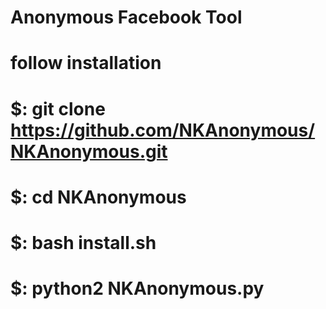 # Anonymous Facebook Tool

# follow installation 
# $: git clone https://github.com/NKAnonymous/NKAnonymous.git
# $: cd NKAnonymous
# $: bash install.sh
# $: python2 NKAnonymous.py

